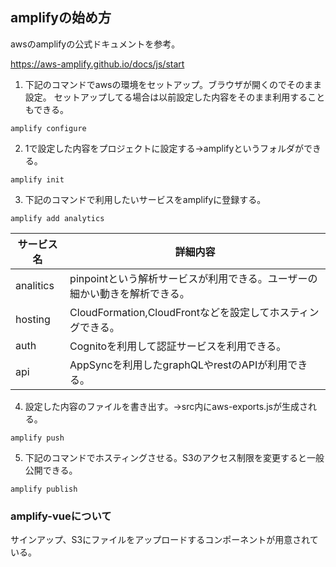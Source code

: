 ## amplifyの始め方
awsのamplifyの公式ドキュメントを参考。

https://aws-amplify.github.io/docs/js/start


1. 下記のコマンドでawsの環境をセットアップ。ブラウザが開くのでそのまま設定。
セットアップしてる場合は以前設定した内容をそのまま利用することもできる。
```
amplify configure
```

2. 1で設定した内容をプロジェクトに設定する→amplifyというフォルダができる。
```
amplify init
```

3. 下記のコマンドで利用したいサービスをamplifyに登録する。

```
amplify add analytics
```

|サービス名|詳細内容|
|-|-|
|analitics| pinpointという解析サービスが利用できる。ユーザーの細かい動きを解析できる。|
|hosting|CloudFormation,CloudFrontなどを設定してホスティングできる。|
|auth|Cognitoを利用して認証サービスを利用できる。|
|api|AppSyncを利用したgraphQLやrestのAPIが利用できる。|

4. 設定した内容のファイルを書き出す。→src内にaws-exports.jsが生成される。
```
amplify push
```

5. 下記のコマンドでホスティングさせる。S3のアクセス制限を変更すると一般公開できる。
```
amplify publish
```

### amplify-vueについて
サインアップ、S3にファイルをアップロードするコンポーネントが用意されている。
